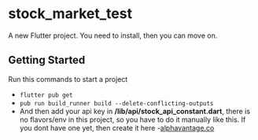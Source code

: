 # stock_market_test

A new Flutter project. You need to install, then you can move on.

## Getting Started

Run this commands to start a project

- `flutter pub get`
- `pub run build_runner build --delete-conflicting-outputs`
- And then add your api key in **/lib/api/stock_api_constant.dart**, there is no flavors/env in this project, so you have to do it manually like this.
  If you dont have one yet, then create it here -[alphavantage.co](https://www.alphavantage.co/support/#api-key)
